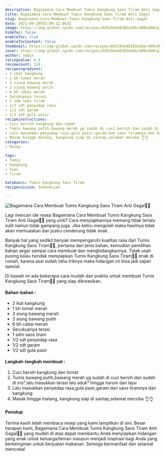 ```yaml
---
description: Bagaimana Cara Membuat Tumis Kangkung Saos Tiram Anti Gagal"
title: Bagaimana Cara Membuat Tumis Kangkung Saos Tiram Anti Gagal
slug: Bagaimana-Cara-Membuat-Tumis-Kangkung-Saos-Tiram-Anti-Gagal
date: 2021-09-29T03:09:12.063Z
image: https://img-global.cpcdn.com/recipes/0d529da48102e26b/400x400cq70/photo.jpg
hideToc: false
enableToc: true
enableTocContent: false
thumbnail: https://img-global.cpcdn.com/recipes/0d529da48102e26b/400x400cq70/photo.jpg
cover: https://img-global.cpcdn.com/recipes/0d529da48102e26b/400x400cq70/photo.jpg
author: admin
ratingvalue: 4.8
reviewcount: 124
recipeingredient:
- 2 ikat kangkung
- 1 bh tomat merah
- 3 siung bawang merah
- 2 siung bawang putih
- 6 bh cabai merah
- Secukupnya terasi
- 1 sdm saos tiram
- 1/2 sdt penyedap rasa
- 1/2 sdt garam
- 1/2 sdt gula pasir
recipeinstructions:
- Cuci bersih kangkung dan tomat
- Tumis bawang putih,bawang merah yg sudah di cuci bersih dan sudah di iris²,lalu masukkan terasi lalu aduk² hingga harum dan layu
- Lalu masukkan penyedap rasa,gula pasir,garam dan saos tiramnya dan kangkung
- Masak hingga matang, kangkung siap di santap,selamat mecoba 👌👌
categories:
- Resep

tags:
- Tumis
- Kangkung
- Saos
- Tiram

katakunci: Tumis Kangkung Saos Tiram
recipecuisine: Indonesian

---
```


![Bagaimana Cara Membuat Tumis Kangkung Saos Tiram Anti Gagal👩‍🍳](https://img-global.cpcdn.com/recipes/0d529da48102e26b/400x400cq70/photo.jpg)

Lagi mencari ide resep Bagaimana Cara Membuat Tumis Kangkung Saos Tiram Anti Gagal👩‍🍳 yang unik? Cara menyiapkannya memang tidak terlalu sulit namun tidak gampang juga. Jika keliru mengolah maka hasilnya tidak akan memuaskan dan justru cenderung tidak enak.

Banyak hal yang sedikit banyak mempengaruhi kualitas rasa dari Tumis Kangkung Saos Tiram👩‍🍳, pertama dari jenis bahan, kemudian pemilihan bahan segar sampai cara membuat dan menghidangkannya. Tidak usah pusing kalau hendak menyiapkan Tumis Kangkung Saos Tiram👩‍🍳 enak di rumah, karena asal sudah tahu triknya maka hidangan ini bisa jadi sajian spesial.

Di bawah ini ada beberapa cara mudah dan praktis untuk membuat Tumis Kangkung Saos Tiram👩‍🍳 yang siap dikreasikan.

<!--inarticleads1-->

#### Bahan-bahan :

- 2 ikat kangkung
- 1 bh tomat merah
- 3 siung bawang merah
- 2 siung bawang putih
- 6 bh cabai merah
- Secukupnya terasi
- 1 sdm saos tiram
- 1/2 sdt penyedap rasa
- 1/2 sdt garam
- 1/2 sdt gula pasir

<!--inarticleads2-->

#### Langkah-langkah membuat :

1. Cuci bersih kangkung dan tomat
1. Tumis bawang putih,bawang merah yg sudah di cuci bersih dan sudah di iris²,lalu masukkan terasi lalu aduk² hingga harum dan layu
1. Lalu masukkan penyedap rasa,gula pasir,garam dan saos tiramnya dan kangkung
1. Masak hingga matang, kangkung siap di santap,selamat mecoba 👌👌

#### Penutup

Terima kasih telah membaca resep yang kami tampilkan di sini. Besar harapan kami, Bagaimana Cara Membuat Tumis Kangkung Saos Tiram Anti Gagal👩‍🍳 yang mudah di atas dapat membantu Anda menyiapkan hidangan yang enak untuk keluarga/teman maupun menjadi inspirasi bagi Anda yang berkeinginan untuk berjualan makanan. Semoga bermanfaat dan selamat mencoba!